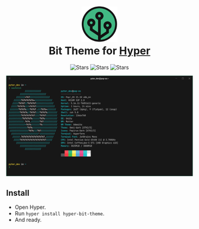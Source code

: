 <h1 align="center">
  <img src="./icon.png" alt="Logo" width="96" />
  <br />
  Bit Theme for <a href="https://hyper.is">Hyper</a>
</h1>

<p align="center">
  <img src="https://img.shields.io/github/stars/bit-theme/hyper?style=flat-square&color=41B883" alt="Stars" />
  <img src="https://img.shields.io/github/license/bit-theme/hyper?style=flat-square&color=41B883" alt="Stars" />
  <img src="https://img.shields.io/badge/PRs-Welcome-41B883?style=flat-square" alt="Stars" />
</p>

![Screenshot](./screenshot.png)

## Install

- Open Hyper.
- Run `hyper install hyper-bit-theme`.
- And ready.
